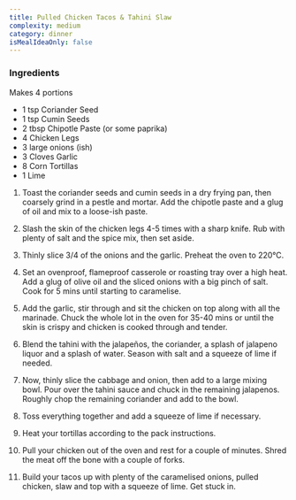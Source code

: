 ```yaml
---
title: Pulled Chicken Tacos & Tahini Slaw
complexity: medium
category: dinner
isMealIdeaOnly: false
---
```


### Ingredients

Makes 4 portions

- 1 tsp Coriander Seed
- 1 tsp Cumin Seeds
- 2 tbsp Chipotle Paste (or some paprika)
- 4 Chicken Legs
- 3 large onions (ish)
- 3 Cloves Garlic
- 8 Corn Tortillas
- 1 Lime

1. Toast the coriander seeds and cumin seeds in a dry frying pan, then coarsely grind in a pestle and mortar. Add the chipotle paste and a glug of oil and mix to a loose-ish paste.

2. Slash the skin of the chicken legs 4-5 times with a sharp knife. Rub with plenty of salt and the spice mix, then set aside.

3. Thinly slice 3/4 of the onions and the garlic. Preheat the oven to 220°C.

4. Set an ovenproof, flameproof casserole or roasting tray over a high heat. Add a glug of olive oil and the sliced onions with a big pinch of salt. Cook for 5 mins until starting to caramelise.

5. Add the garlic, stir through and sit the chicken on top along with all the marinade. Chuck the whole lot in the oven for 35-40 mins or until the skin is crispy and chicken is cooked through and tender.

6. Blend the tahini with the jalapeños, the coriander, a splash of jalapeno liquor and a splash of water. Season with salt and a squeeze of lime if needed.

7. Now, thinly slice the cabbage and onion, then add to a large mixing bowl. Pour over the tahini sauce and chuck in the remaining jalapenos. Roughly chop the remaining coriander and add to the bowl.

8. Toss everything together and add a squeeze of lime if necessary.

9. Heat your tortillas according to the pack instructions.

10. Pull your chicken out of the oven and rest for a couple of minutes. Shred the meat off the bone with a couple of forks.

11. Build your tacos up with plenty of the caramelised onions, pulled chicken, slaw and top with a squeeze of lime. Get stuck in.
